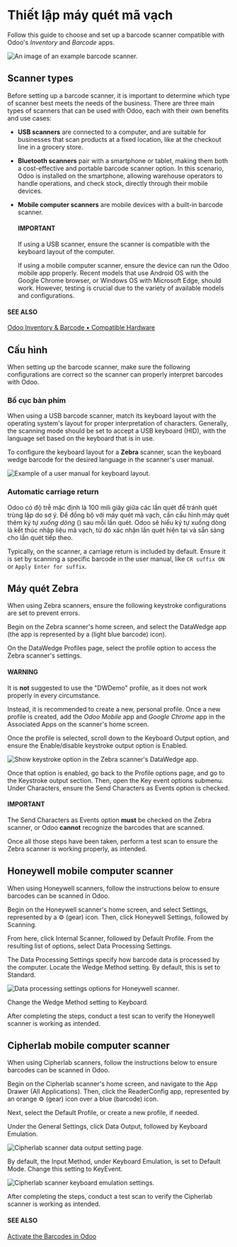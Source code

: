 # Thiết lập máy quét mã vạch

<a id="barcode-setup-hardware"></a>

Follow this guide to choose and set up a barcode scanner compatible with Odoo's *Inventory* and
*Barcode* apps.

![An image of an example barcode scanner.](../../../../_images/barcode-scanner.png)

## Scanner types

Before setting up a barcode scanner, it is important to determine which type of scanner best meets
the needs of the business. There are three main types of scanners that can be used with Odoo, each
with their own benefits and use cases:

- **USB scanners** are connected to a computer, and are suitable for businesses that scan products
  at a fixed location, like at the checkout line in a grocery store.
- **Bluetooth scanners** pair with a smartphone or tablet, making them both a cost-effective and
  portable barcode scanner option. In this scenario, Odoo is installed on the smartphone, allowing
  warehouse operators to handle operations, and check stock, directly through their mobile devices.
- **Mobile computer scanners** are mobile devices with a built-in barcode scanner.

  #### IMPORTANT
  If using a USB scanner, ensure the scanner is compatible with the keyboard layout of the
  computer.

  If using a mobile computer scanner, ensure the device can run the Odoo mobile app properly.
  Recent models that use Android OS with the Google Chrome browser, or Windows OS with Microsoft
  Edge, should work. However, testing is crucial due to the variety of available models and
  configurations.

#### SEE ALSO
[Odoo Inventory & Barcode • Compatible Hardware](https://www.odoo.com/app/inventory-hardware)

## Cấu hình

When setting up the barcode scanner, make sure the following configurations are correct so the
scanner can properly interpret barcodes with Odoo.

### Bố cục bàn phím

When using a USB barcode scanner, match its keyboard layout with the operating system's layout for
proper interpretation of characters. Generally, the scanning mode should be set to accept a USB
keyboard (HID), with the language set based on the keyboard that is in use.

To configure the keyboard layout for a **Zebra** scanner, scan the keyboard wedge barcode for the
desired language in the scanner's user manual.

![Example of a user manual for keyboard layout.](../../../../_images/keyboard-barcode.png)

### Automatic carriage return

Odoo có độ trễ mặc định là 100 mili giây giữa các lần quét để tránh quét trùng lặp do sơ ý. Để đồng bộ với máy quét mã vạch, cần cấu hình máy quét thêm ký tự *xuống dòng* () sau mỗi lần quét. Odoo sẽ hiểu ký tự xuống dòng là kết thúc nhập liệu mã vạch, từ đó xác nhận lần quét hiện tại và sẵn sàng cho lần quét tiếp theo.

Typically, on the scanner, a carriage return is included by default. Ensure it is set by scanning a
specific barcode in the user manual, like `CR suffix ON` or `Apply Enter for suffix`.

## Máy quét Zebra

When using Zebra scanners, ensure the following keystroke configurations are set to prevent errors.

Begin on the Zebra scanner's home screen, and select the DataWedge app (the app is
represented by a (light blue barcode) icon).

On the DataWedge Profiles page, select the profile option to access the Zebra scanner's
settings.

#### WARNING
It is **not** suggested to use the "DWDemo" profile, as it does not work properly in every
circumstance.

Instead, it is recommended to create a new, personal profile. Once a new profile is created, add
the *Odoo Mobile* app and *Google Chrome* app in the Associated Apps on the scanner's
home screen.

Once the profile is selected, scroll down to the Keyboard Output option, and ensure the
Enable/disable keystroke output option is Enabled.

![Show keystroke option in the Zebra scanner's DataWedge app.](../../../../_images/enable-keystroke.png)

Once that option is enabled, go back to the Profile options page, and go to the
Keystroke output section. Then, open the Key event options submenu. Under
Characters, ensure the Send Characters as Events option is checked.

#### IMPORTANT
The Send Characters as Events option **must** be checked on the Zebra scanner, or
Odoo **cannot** recognize the barcodes that are scanned.

Once all those steps have been taken, perform a test scan to ensure the Zebra scanner is working
properly, as intended.

## Honeywell mobile computer scanner

When using Honeywell scanners, follow the instructions below to ensure barcodes can be scanned in
Odoo.

Begin on the Honeywell scanner's home screen, and select Settings, represented by a
⚙️ (gear) icon. Then, click Honeywell Settings, followed by
Scanning.

From here, click Internal Scanner, followed by Default Profile. From the
resulting list of options, select Data Processing Settings.

The Data Processing Settings specify how barcode data is processed by the computer.
Locate the Wedge Method setting. By default, this is set to Standard.

![Data processing settings options for Honeywell scanner.](../../../../_images/hardware-honeywell-settings.png)

Change the Wedge Method setting to Keyboard.

After completing the steps, conduct a test scan to verify the Honeywell scanner is working as
intended.

## Cipherlab mobile computer scanner

When using Cipherlab scanners, follow the instructions below to ensure barcodes can be scanned in
Odoo.

Begin on the Cipherlab scanner's home screen, and navigate to the App Drawer (All
Applications). Then, click the ReaderConfig app, represented by an orange
⚙️ (gear) icon over a blue (barcode) icon.

Next, select the Default Profile, or create a new profile, if needed.

Under the General Settings, click Data Output, followed by
Keyboard Emulation.

![Cipherlab scanner data output setting page.](../../../../_images/hardware-cipherlab-settings.png)

By default, the Input Method, under Keyboard Emulation, is set to
Default Mode. Change this setting to KeyEvent.

![Cipherlab scanner keyboard emulation settings.](../../../../_images/hardware-cipherlab-emulation.png)

After completing the steps, conduct a test scan to verify the Cipherlab scanner is working as
intended.

#### SEE ALSO
[Activate the Barcodes in Odoo](software.md)
